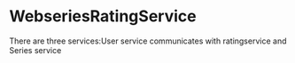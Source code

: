 # WebseriesRatingService
There are three services:User service communicates with ratingservice and Series service
